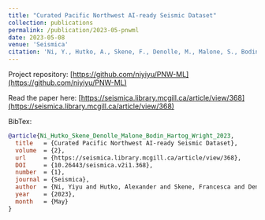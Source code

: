 ```yaml
---
title: "Curated Pacific Northwest AI-ready Seismic Dataset"
collection: publications
permalink: /publication/2023-05-pnwml
date: 2023-05-08
venue: 'Seismica'
citation: 'Ni, Y., Hutko, A., Skene, F., Denolle, M., Malone, S., Bodin, P., Hartog, R., & Wright, A. (2023). Curated Pacific Northwest AI-ready Seismic Dataset. Seismica, 2(1).'
---
```


Project repository: [https://github.com/niyiyu/PNW-ML](https://github.com/niyiyu/PNW-ML)

Read the paper here: [https://seismica.library.mcgill.ca/article/view/368](https://seismica.library.mcgill.ca/article/view/368)

BibTex:
```bibtex
@article{Ni_Hutko_Skene_Denolle_Malone_Bodin_Hartog_Wright_2023, 
  title   = {Curated Pacific Northwest AI-ready Seismic Dataset}, 
  volume  = {2}, 
  url     = {https://seismica.library.mcgill.ca/article/view/368}, 
  DOI     = {10.26443/seismica.v2i1.368}, 
  number  = {1}, 
  journal = {Seismica}, 
  author  = {Ni, Yiyu and Hutko, Alexander and Skene, Francesca and Denolle, Marine and Malone, Stephen and Bodin, Paul and Hartog, Renate and Wright, Amy}, 
  year    = {2023}, 
  month   = {May} 
}
```